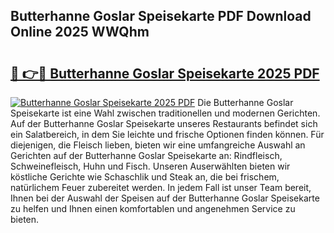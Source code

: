 ## Butterhanne Goslar Speisekarte PDF Download Online 2025 WWQhm

# <h2><a href="http://gcc5u5.nevu.top/?p=Butterhanne+Goslar+Speisekarte">🔗 👉🔴 Butterhanne Goslar Speisekarte 2025 PDF</a></h2>

[![Butterhanne Goslar Speisekarte 2025 PDF](https://i.imgur.com/dBaPXMq.png)](http://gcc5u5.nevu.top/?p=Butterhanne+Goslar+Speisekarte)
Die Butterhanne Goslar Speisekarte ist eine Wahl zwischen traditionellen und modernen Gerichten. Auf der Butterhanne Goslar Speisekarte unseres Restaurants befindet sich ein Salatbereich, in dem Sie leichte und frische Optionen finden können. Für diejenigen, die Fleisch lieben, bieten wir eine umfangreiche Auswahl an Gerichten auf der Butterhanne Goslar Speisekarte an: Rindfleisch, Schweinefleisch, Huhn und Fisch. Unseren Auserwählten bieten wir köstliche Gerichte wie Schaschlik und Steak an, die bei frischem, natürlichem Feuer zubereitet werden. In jedem Fall ist unser Team bereit, Ihnen bei der Auswahl der Speisen auf der Butterhanne Goslar Speisekarte zu helfen und Ihnen einen komfortablen und angenehmen Service zu bieten.
